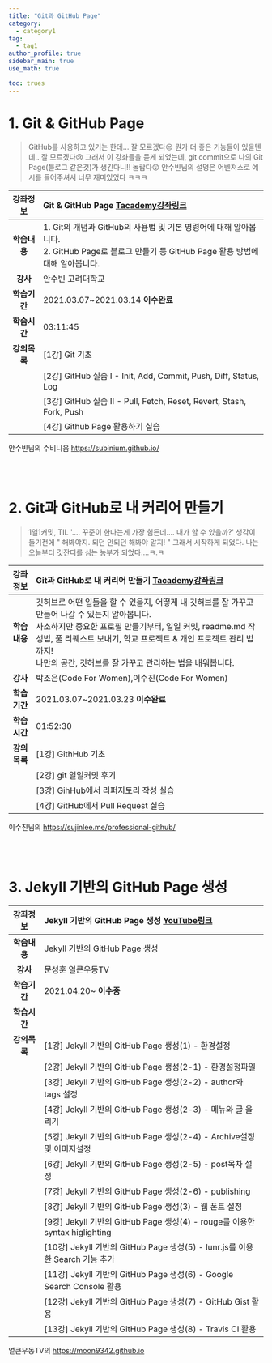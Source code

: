 ```yaml
---
title: "Git과 GitHub Page"
category:
  - category1
tag:
  - tag1
author_profile: true
sidebar_main: true
use_math: true

toc: trues
---
```


# 1. Git & GitHub Page

> GitHub를 사용하고 있기는 한데... 잘 모르겠다😒
> 뭔가 더 좋은 기능들이 있을텐데.. 잘 모르겠다😢
> 그래서 이 강좌들을 듣게 되었는데,
> git commit으로 나의 Git Page(블로그 같은것)가 생긴다니!! 놀랍다😲
> 안수빈님의 설명은 어벤져스로 예시를 들어주셔서 너무 재미있었다 ㅋㅋㅋ

| **강좌정보** | Git & GitHub Page [Tacademy강좌링크](https://tacademy.skplanet.com/live/player/onlineLectureDetail.action)                                      |
| :----------: | :---------------------------------------------------------------------------------------------------------------------------------------------- |
| **학습내용** | 1. Git의 개념과 GitHub의 사용법 및 기본 명령어에 대해 알아봅니다.<br>2. GitHub Page로 블로그 만들기 등 GitHub Page 활용 방법에 대해 알아봅니다. |
|   **강사**   | 안수빈 고려대학교                                                                                                                               |
| **학습기간** | 2021.03.07~2021.03.14 **이수완료**                                                                                                              |
| **학습시간** | 03:11:45                                                                                                                                        |
| **강의목록** | [1강] Git 기초                                                                                                                                  |
|              | [2강] GitHub 실습 I - Init, Add, Commit, Push, Diff, Status, Log                                                                                |
|              | [3강] GitHub 실습 II - Pull, Fetch, Reset, Revert, Stash, Fork, Push                                                                            |
|              | [4강] Github Page 활용하기 실습                                                                                                                 |

안수빈님의 수비니움 <https://subinium.github.io/>

<br><br>

# 2. Git과 GitHub로 내 커리어 만들기

> 1일1커밋, TIL
> '.... 꾸준이 한다는게 가장 힘든데.... 내가 할 수 있을까?' 생각이 들기전에
> " 해봐야지. 되던 안되던 해봐야 알지! "
> 그래서 시작하게 되었다.
> 나는 오늘부터 깃잔디를 심는 농부가 되었다....ㅋ.ㅋ

| **강좌정보** | Git과 GitHub로 내 커리어 만들기 [Tacademy강좌링크](https://tacademy.skplanet.com/live/player/onlineLectureDetail.action?seq=130)                                                                                                                                                                   |
| :----------: | :------------------------------------------------------------------------------------------------------------------------------------------------------------------------------------------------------------------------------------------------------------------------------------------------- |
| **학습내용** | 깃허브로 어떤 일들을 할 수 있을지, 어떻게 내 깃허브를 잘 가꾸고 만들어 나갈 수 있는지 알아봅니다.<br>사소하지만 중요한 프로필 만들기부터, 일일 커밋, readme.md 작성법, 풀 리퀘스트 보내기, 학교 프로젝트 & 개인 프로젝트 관리 법까지!<br>나만의 공간, 깃허브를 잘 가꾸고 관리하는 법을 배워봅니다. |
|   **강사**   | 박조은(Code For Women),이수진(Code For Women)                                                                                                                                                                                                                                                      |
| **학습기간** | 2021.03.07~2021.03.23 **이수완료**                                                                                                                                                                                                                                                                 |
| **학습시간** | 01:52:30                                                                                                                                                                                                                                                                                           |
| **강의목록** | [1강] GithHub 기초                                                                                                                                                                                                                                                                                 |
|              | [2강] git 일일커밋 후기                                                                                                                                                                                                                                                                            |
|              | [3강] GihHub에서 리퍼지토리 작성 실습                                                                                                                                                                                                                                                              |
|              | [4강] GitHub에서 Pull Request 실습                                                                                                                                                                                                                                                                 |

이수진님의 <https://sujinlee.me/professional-github/>

<br><br>

# 3. Jekyll 기반의 GitHub Page 생성

| **강좌정보** | Jekyll 기반의 GitHub Page 생성 [YouTube링크](https://www.youtube.com/playlist?list=PL7nkwz9MkASx1wxXK51n7KtwQyXgoNL70) |
| :----------: | :--------------------------------------------------------------------------------------------------------------------- |
| **학습내용** | Jekyll 기반의 GitHub Page 생성                                                                                         |
|   **강사**   | 문성훈 얼큰우동TV                                                                                                      |
| **학습기간** | 2021.04.20~ **이수중**                                                                                                 |
| **학습시간** |                                                                                                                        |
| **강의목록** | [1강] Jekyll 기반의 GitHub Page 생성(1) - 환경설정                                                                     |
|              | [2강] Jekyll 기반의 GitHub Page 생성(2-1) - 환경설정파일                                                               |
|              | [3강] Jekyll 기반의 GitHub Page 생성(2-2) - author와 tags 설정                                                         |
|              | [4강] Jekyll 기반의 GitHub Page 생성(2-3) - 메뉴와 글 올리기                                                           |
|              | [5강] Jekyll 기반의 GitHub Page 생성(2-4) - Archive설정 및 이미지설정                                                  |
|              | [6강] Jekyll 기반의 GitHub Page 생성(2-5) - post목차 설정                                                              |
|              | [7강] Jekyll 기반의 GitHub Page 생성(2-6) - publishing                                                                 |
|              | [8강] Jekyll 기반의 GitHub Page 생성(3) - 웹 폰트 설정                                                                 |
|              | [9강] Jekyll 기반의 GitHub Page 생성(4) - rouge를 이용한 syntax higlighting                                            |
|              | [10강] Jekyll 기반의 GitHub Page 생성(5) - lunr.js를 이용한 Search 기능 추가                                           |
|              | [11강] Jekyll 기반의 GitHub Page 생성(6) - Google Search Console 활용                                                  |
|              | [12강] Jekyll 기반의 GitHub Page 생성(7) - GitHub Gist 활용                                                            |
|              | [13강] Jekyll 기반의 GitHub Page 생성(8) - Travis CI 활용                                                              |

얼큰우동TV의 <https://moon9342.github.io>
